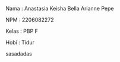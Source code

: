 Nama    : Anastasia Keisha Bella Arianne Pepe

NPM     : 2206082272

Kelas   : PBP F

Hobi    : Tidur


sasadadas